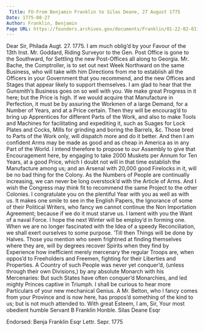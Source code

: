```yaml
---
 Title: FO-From Benjamin Franklin to Silas Deane, 27 August 1775
Date: 1775-08-27
Author: Franklin, Benjamin
Page URL: https://founders.archives.gov/documents/Franklin/01-22-02-0113
---
```


Dear Sir,
Philada Augt. 27. 1775.
I am much oblig’d by your Favour of the 13th Inst. Mr. Goddard, Riding Surveyor to the Gen. Post Office is gone to the Southward, for Settling the new Post-Offices all along to Georgia. Mr. Bache, the Comptroller, is to set out next Week Northward on the same Business, who will take with him Directions from me to establish all the Officers in your Government that you recommend, and the new Offices and Stages that appear likely to support themselves.
I am glad to hear that the Gunsmith’s Business goes on so well with you. We make great Progress in it here; but the Price is high. If we would acquire that Manufacture in Perfection, it must be by assuring the Workmen of a large Demand, for a Number of Years, and at a Price certain. Then they will be encourag’d to bring up Apprentices for different Parts of the Work, and also to make Tools and Machines for facilitating and expediting it, such as Suages for Lock Plates and Cocks, Mills for grinding and boring the Barrels, &c. Those bred to Parts of the Work only, will dispatch more and do it better. And then I am confident Arms may be made as good and as cheap in America as in any Part of the World. I intend therefore to propose to our Assembly to give that Encouragement here, by engaging to take 2000 Muskets per Annum for Ten Years, at a good Price, which I doubt not will in that time establish the Manufacture among us; and an Arsenal with 20,000 good Firelocks in it, will be no bad thing for the Colony. As the Numbers of People are continually increasing, we can never be long overstock’d with the Article of Arms. And I wish the Congress may think fit to recommend the same Project to the other Colonies.
I congratulate you on the plentiful Year with you as well as with us. It makes one smile to see in the English Papers, the Ignorance of some of their Political Writers, who fancy we cannot continue the Non Importation Agreement; because if we do it must starve us.
I lament with you the Want of a naval Force. I hope the next Winter will be employ’d in forming one. When we are no longer fascinated with the Idea of a speedy Reconciliation, we shall exert ourselves to some purpose. ’Till then Things will be done by Halves.
Those you mention who seem frightned at finding themselves where they are, will by degrees recover Spirits when they find by Experience how inefficient merely mercenary the regular Troops are, when oppos’d to Freeholders and Freemen, fighting for their Liberties and Properties. A Country of such People was never yet conquer’d, (unless through their own Divisions,) by any absolute Monarch with his Mercenaries: But such States have often conquer’d Monarchies, and led mighty Princes captive in Triumph. 
I shall be curious to hear more Particulars of your new mechanical Genius. A Mr. Belton, who I fancy comes from your Province and is now here, has propos’d something of the kind to us; but is not much attended to. With great Esteem, I am, Sir, Your most obedient humble Servant 
B Franklin
Honble. Silas Deane Esqr
 
Endorsed: Benja Franklin Esqr Lettr. Sepr. 1775

